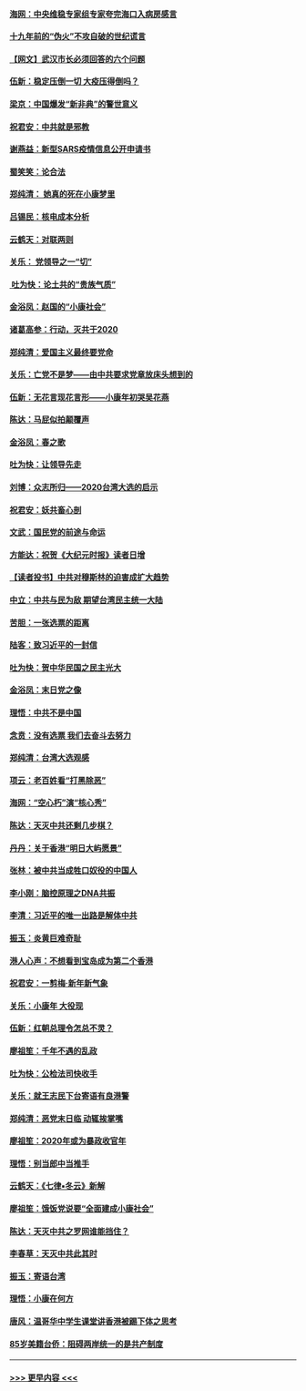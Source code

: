 #### [海网：中央维稳专家组专家夸完海口入病房感言](../pages/nsc993/n11815138.md?t=01240511) 
#### [十九年前的“伪火”不攻自破的世纪谎言](../pages/nsc993/n11813238.md?t=01240511) 
#### [【网文】武汉市长必须回答的六个问题](../pages/nsc993/n11813848.md?t=01240511) 
#### [伍新：稳定压倒一切 大疫压得倒吗？](../pages/nsc993/n11812634.md?t=01240511) 
#### [梁京：中国爆发“新非典”的警世意义](../pages/nsc993/n11812554.md?t=01240511) 
#### [祝君安：中共就是邪教](../pages/nsc993/n11812431.md?t=01240511) 
#### [谢燕益：新型SARS疫情信息公开申请书](../pages/nsc993/n11808840.md?t=01240511) 
#### [蜀笑笑：论合法](../pages/nsc993/n11808064.md?t=01240511) 
#### [郑纯清： 她真的死在小康梦里](../pages/nsc993/n11806623.md?t=01240511) 
#### [吕锡民：核电成本分析](../pages/nsc993/n11806284.md?t=01240511) 
#### [云鹤天：对联两则](../pages/nsc993/n11805957.md?t=01240511) 
#### [关乐： 党领导之一“切”](../pages/nsc993/n11804505.md?t=01240511) 
#### [ 吐为快：论土共的“贵族气质”](../pages/nsc993/n11804490.md?t=01240511) 
#### [金浴凤：赵国的“小康社会”](../pages/nsc993/n11804452.md?t=01240511) 
#### [诸葛高参：行动，灭共于2020](../pages/nsc993/n11804120.md?t=01240511) 
#### [郑纯清：爱国主义最终要党命](../pages/nsc993/n11802197.md?t=01240511) 
#### [关乐：亡党不是梦——由中共要求党章放床头想到的](../pages/nsc993/n11802156.md?t=01240511) 
#### [伍新：无花言现花言形——小康年初哭吴花燕](../pages/nsc993/n11800044.md?t=01240511) 
#### [陈达：马屁似拍颠覆声](../pages/nsc993/n11800010.md?t=01240511) 
#### [金浴凤：春之歌](../pages/nsc993/n11797687.md?t=01240511) 
#### [吐为快：让领导先走](../pages/nsc993/n11797512.md?t=01240511) 
#### [刘博：众志所归——2020台湾大选的启示](../pages/nsc993/n11796878.md?t=01240511) 
#### [祝君安：妖共畜心剖](../pages/nsc993/n11794273.md?t=01240511) 
#### [文武：国民党的前途与命运](../pages/nsc993/n11794198.md?t=01240511) 
#### [方能达：祝贺《大纪元时报》读者日增](../pages/nsc993/n11793807.md?t=01240511) 
#### [【读者投书】中共对穆斯林的迫害成扩大趋势](../pages/nsc993/n11791371.md?t=01240511) 
#### [中立：中共与民为敌 期望台湾民主统一大陆](../pages/nsc993/n11790392.md?t=01240511) 
#### [苦胆：一张选票的距离](../pages/nsc993/n11788914.md?t=01240511) 
#### [陆客：致习近平的一封信](../pages/nsc993/n11788867.md?t=01240511) 
#### [吐为快：贺中华民国之民主光大](../pages/nsc993/n11788618.md?t=01240511) 
#### [金浴凤：末日党之像](../pages/nsc993/n11787475.md?t=01240511) 
#### [理悟：中共不是中国](../pages/nsc993/n11787463.md?t=01240511) 
#### [念贲：没有选票  我们去奋斗去努力](../pages/nsc993/n11787398.md?t=01240511) 
#### [郑纯清：台湾大选观感](../pages/nsc993/n11786210.md?t=01240511) 
#### [项云：老百姓看“打黑除恶”](../pages/nsc993/n11785398.md?t=01240511) 
#### [海网：“空心朽”演“核心秀”](../pages/nsc993/n11783874.md?t=01240511) 
#### [陈达：天灭中共还剩几步棋？](../pages/nsc993/n11783719.md?t=01240511) 
#### [丹丹：关于香港“明日大屿愿景”](../pages/nsc993/n11783273.md?t=01240511) 
#### [张林：被中共当成牲口奴役的中国人](../pages/nsc993/n11782397.md?t=01240511) 
#### [李小刚：脑控原理之DNA共振](../pages/nsc993/n11780962.md?t=01240511) 
#### [李清：习近平的唯一出路是解体中共](../pages/nsc993/n11780866.md?t=01240511) 
#### [振玉：炎黄巨难奇耻](../pages/nsc993/n11779632.md?t=01240511) 
#### [港人心声：不想看到宝岛成为第二个香港](../pages/nsc993/n11778817.md?t=01240511) 
#### [祝君安：一剪梅‧新年新气象](../pages/nsc993/n11776340.md?t=01240511) 
#### [关乐：小康年 大役现](../pages/nsc993/n11774213.md?t=01240511) 
#### [伍新：红朝总理令怎总不灵？](../pages/nsc993/n11770813.md?t=01240511) 
#### [廖祖笙：千年不遇的乱政](../pages/nsc993/n11770373.md?t=01240511) 
#### [吐为快：公检法司快收手](../pages/nsc993/n11770359.md?t=01240511) 
#### [关乐：就王志民下台寄语有良港警](../pages/nsc993/n11769903.md?t=01240511) 
#### [郑纯清：恶党末日临 动辄挨掌嘴](../pages/nsc993/n11769356.md?t=01240511) 
#### [廖祖笙：2020年或为暴政收官年](../pages/nsc993/n11768216.md?t=01240511) 
#### [理悟：别当郎中当推手](../pages/nsc993/n11768243.md?t=01240511) 
#### [云鹤天：《七律▪冬云》新解](../pages/nsc993/n11768204.md?t=01240511) 
#### [廖祖笙：饿饭党说要“全面建成小康社会”](../pages/nsc993/n11767482.md?t=01240511) 
#### [陈达：天灭中共之罗网谁能挡住？](../pages/nsc993/n11767465.md?t=01240511) 
#### [李春草：天灭中共此其时](../pages/nsc993/n11767452.md?t=01240511) 
#### [振玉：寄语台湾](../pages/nsc993/n11767432.md?t=01240511) 
#### [理悟：小康在何方](../pages/nsc993/n11767394.md?t=01240511) 
#### [唐风：温哥华中学生课堂讲香港被踢下体之思考](../pages/nsc993/n11766848.md?t=01240511) 
#### [85岁美籍台侨：阻碍两岸统一的是共产制度](../pages/nsc993/n11765043.md?t=01240511) 

----
#### [ >>> 更早内容 <<< ](../indexes/nsc993-earlier.md)
